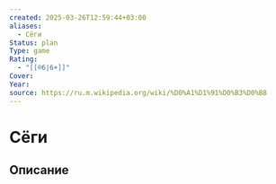 ```yaml
---
created: 2025-03-26T12:59:44+03:00
aliases:
  - Сëги
Status: plan
Type: game
Rating:
  - "[[®️6|6+]]"
Cover:
Year:
source: https://ru.m.wikipedia.org/wiki/%D0%A1%D1%91%D0%B3%D0%B8
---
```


# Сëги





## Описание


